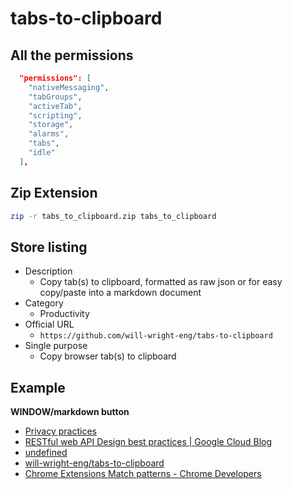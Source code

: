 # tabs-to-clipboard

## All the permissions

```json
  "permissions": [
    "nativeMessaging",
    "tabGroups",
    "activeTab",
    "scripting",
    "storage",
    "alarms",
    "tabs",
    "idle"
  ],
```

## Zip Extension

```bash
zip -r tabs_to_clipboard.zip tabs_to_clipboard
```

## Store listing

- Description
  - Copy tab(s) to clipboard, formatted as raw json or for easy copy/paste into a markdown document
- Category
  - Productivity
- Official URL
  - `https://github.com/will-wright-eng/tabs-to-clipboard`
- Single purpose
  - Copy browser tab(s) to clipboard


## Example

**WINDOW/markdown button**

- [Privacy practices](https://chrome.google.com/u/2/webstore/devconsole/8a66d2f6-b653-4518-95c8-2859e824734d/mghlhfaogogibkliffpabpjoekdnenha/edit/privacy)
- [RESTful web API Design best practices | Google Cloud Blog](https://cloud.google.com/blog/products/api-management/restful-web-api-design-best-practices/)
- [undefined](undefined)
- [will-wright-eng/tabs-to-clipboard](https://github.com/will-wright-eng/tabs-to-clipboard)
- [Chrome Extensions Match patterns - Chrome Developers](https://developer.chrome.com/docs/extensions/mv3/match_patterns/)
